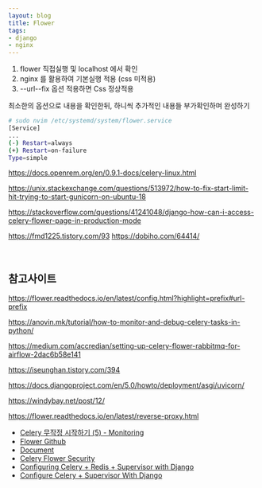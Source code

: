 ```yaml
---
layout: blog
title: Flower
tags:
- django
- nginx
---
```


1. flower 직접실행 및 localhost 에서 확인
2. nginx 를 활용하여 기본실행 적용 (css 미적용)
3. --url--fix 옵션 적용하면 Css 정상적용

최소한의 옵션으로 내용을 확인한뒤, 하니씩 추가적인 내용들 부가확인하며 완성하기

```bash
# sudo nvim /etc/systemd/system/flower.service
[Service]
...
(-) Restart=always
(+) Restart=on-failure
Type=simple
```

https://docs.openrem.org/en/0.9.1-docs/celery-linux.html

https://unix.stackexchange.com/questions/513972/how-to-fix-start-limit-hit-trying-to-start-gunicorn-on-ubuntu-18

https://stackoverflow.com/questions/41241048/django-how-can-i-access-celery-flower-page-in-production-mode

https://fmd1225.tistory.com/93
https://dobiho.com/64414/

<br/>

## 참고사이트
https://flower.readthedocs.io/en/latest/config.html?highlight=prefix#url-prefix

https://anovin.mk/tutorial/how-to-monitor-and-debug-celery-tasks-in-python/

https://medium.com/accredian/setting-up-celery-flower-rabbitmq-for-airflow-2dac6b58e141

https://iseunghan.tistory.com/394

https://docs.djangoproject.com/en/5.0/howto/deployment/asgi/uvicorn/

https://windybay.net/post/12/

https://flower.readthedocs.io/en/latest/reverse-proxy.html


- [Celery 무작정 시작하기 (5) - Monitoring](https://heodolf.tistory.com/73)
- [Flower Github](https://github.com/mher/flower)
- [Document](https://flower.readthedocs.io/en/latest/reverse-proxy.html?highlight=nginx#running-behind-reverse-proxy)
- [Celery Flower Security](https://www.appsloveworld.com/django/100/3/celery-flower-security-in-production)
- [Configuring Celery + Redis + Supervisor with Django](https://gist.github.com/hamzaakhtar953/2197681306bf8417c4d1a5e2b8e4eaef)
- [Configure Celery + Supervisor With Django](https://gist.github.com/mau21mau/9371a95b7c14ddf7000c1827b7693801)